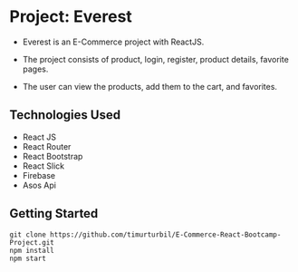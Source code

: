 # Project: Everest

* Everest is an E-Commerce project with ReactJS.

* The project consists of product, login, register, product details, favorite pages.

* The user can view the products, add them to the cart, and favorites.




## Technologies Used
* React JS
* React Router
* React Bootstrap
* React Slick 
* Firebase
* Asos Api




## Getting Started

```
git clone https://github.com/timurturbil/E-Commerce-React-Bootcamp-Project.git
npm install
npm start
```

